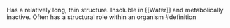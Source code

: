 Has a relatively long, thin structure. Insoluble in [[Water]] and metabolically inactive. Often has a structural role within an organism
#definition